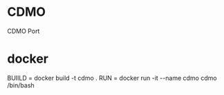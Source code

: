 # CDMO
CDMO Port

# docker
BUIILD = docker build -t cdmo . 
RUN = docker run -it --name cdmo cdmo /bin/bash
